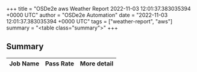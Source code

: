 +++
title = "OSDe2e aws Weather Report 2022-11-03 12:01:37.383035394 +0000 UTC"
author = "OSDe2e Automation"
date = "2022-11-03 12:01:37.383035394 +0000 UTC"
tags = ["weather-report", "aws"]
summary = "<table class=\"summary\"></table>"
+++
## Summary

| Job Name | Pass Rate | More detail |
|----------|-----------|-------------|





